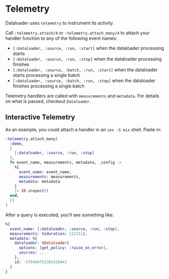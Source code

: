 # Telemetry

Dataloader uses `telemetry` to instrument its activity.

Call `:telemetry.attach/4` or `:telemetry.attach_many/4` to attach your
handler function to any of the following event names:

- `[:dataloader, :source, :run, :start]` when the dataloader processing starts
- `[:dataloader, :source, :run, :stop]` when the dataloader processing finishes
- `[:dataloader, :source, :batch, :run, :start]` when the dataloader starts processing a single batch
- `[:dataloader, :source, :batch, :run, :stop]` when the dataloader finishes processing a single batch

Telemetry handlers are called with `measurements` and `metadata`. For details on
what is passed, checkout `Dataloader`.

## Interactive Telemetry

As an example, you could attach a handler in an `iex -S mix` shell. Paste in:

```elixir
:telemetry.attach_many(
  :demo,
  [
    [:dataloader, :source, :run, :stop]
  ],
  fn event_name, measurements, metadata, _config ->
    %{
      event_name: event_name,
      measurements: measurements,
      metadata: metadata
    }
    |> IO.inspect()
  end,
  []
)
```

After a query is executed, you'll see something like:

```elixir
%{
  event_name: [:dataloader, :source, :run, :stop],
  measurements: %{duration: 112151},
  metadata: %{
    dataloader: %Dataloader{
      options: [get_policy: :raise_on_error],
      sources: ...
    },
    id: -576460752303420441
  }
}
```
